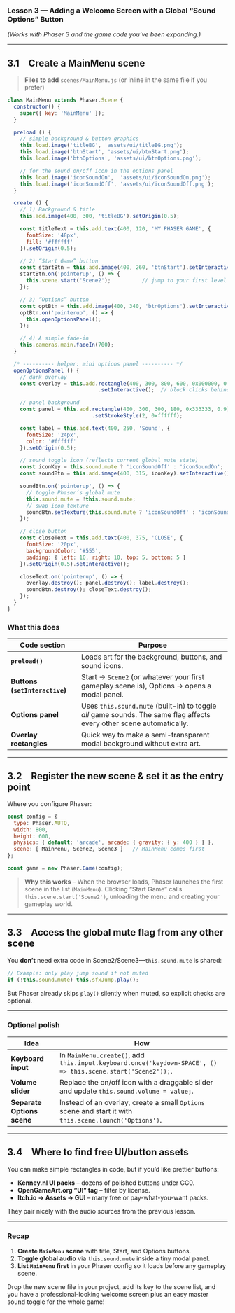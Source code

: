 ### Lesson 3 — Adding a Welcome Screen with a Global “Sound Options” Button

*(Works with Phaser 3 and the game code you’ve been expanding.)*

---

## 3.1 Create a **MainMenu** scene

> **Files to add**
> `scenes/MainMenu.js` (or inline in the same file if you prefer)

```js
class MainMenu extends Phaser.Scene {
  constructor() {
    super({ key: 'MainMenu' });
  }

  preload () {
    // simple background & button graphics
    this.load.image('titleBG', 'assets/ui/titleBG.png');
    this.load.image('btnStart', 'assets/ui/btnStart.png');
    this.load.image('btnOptions', 'assets/ui/btnOptions.png');

    // for the sound on/off icon in the options panel
    this.load.image('iconSoundOn',  'assets/ui/iconSoundOn.png');
    this.load.image('iconSoundOff', 'assets/ui/iconSoundOff.png');
  }

  create () {
    // 1) Background & title
    this.add.image(400, 300, 'titleBG').setOrigin(0.5);

    const titleText = this.add.text(400, 120, 'MY PHASER GAME', {
      fontSize: '48px',
      fill: '#ffffff'
    }).setOrigin(0.5);

    // 2) “Start Game” button
    const startBtn = this.add.image(400, 260, 'btnStart').setInteractive();
    startBtn.on('pointerup', () => {
      this.scene.start('Scene2');          // jump to your first level scene
    });

    // 3) “Options” button
    const optBtn = this.add.image(400, 340, 'btnOptions').setInteractive();
    optBtn.on('pointerup', () => {
      this.openOptionsPanel();
    });

    // 4) A simple fade-in
    this.cameras.main.fadeIn(700);
  }

  /* ---------- helper: mini options panel ---------- */
  openOptionsPanel () {
    // dark overlay
    const overlay = this.add.rectangle(400, 300, 800, 600, 0x000000, 0.6)
                             .setInteractive();  // block clicks behind it

    // panel background
    const panel = this.add.rectangle(400, 300, 300, 180, 0x333333, 0.9)
                           .setStrokeStyle(2, 0xffffff);

    const label = this.add.text(400, 250, 'Sound', {
      fontSize: '24px',
      color: '#ffffff'
    }).setOrigin(0.5);

    // sound toggle icon (reflects current global mute state)
    const iconKey = this.sound.mute ? 'iconSoundOff' : 'iconSoundOn';
    const soundBtn = this.add.image(400, 315, iconKey).setInteractive();

    soundBtn.on('pointerup', () => {
      // toggle Phaser’s global mute
      this.sound.mute = !this.sound.mute;
      // swap icon texture
      soundBtn.setTexture(this.sound.mute ? 'iconSoundOff' : 'iconSoundOn');
    });

    // close button
    const closeText = this.add.text(400, 375, 'CLOSE', {
      fontSize: '20px',
      backgroundColor: '#555',
      padding: { left: 10, right: 10, top: 5, bottom: 5 }
    }).setOrigin(0.5).setInteractive();

    closeText.on('pointerup', () => {
      overlay.destroy(); panel.destroy(); label.destroy();
      soundBtn.destroy(); closeText.destroy();
    });
  }
}
```

### What this does

| Code section                   | Purpose                                                                                                               |
| ------------------------------ | --------------------------------------------------------------------------------------------------------------------- |
| **`preload()`**                | Loads art for the background, buttons, and sound icons.                                                               |
| **Buttons (`setInteractive`)** | Start → `Scene2` (or whatever your first gameplay scene is), Options → opens a modal panel.                           |
| **Options panel**              | Uses `this.sound.mute` (built-in) to toggle *all* game sounds. The same flag affects every other scene automatically. |
| **Overlay rectangles**         | Quick way to make a semi-transparent modal background without extra art.                                              |

---

## 3.2 Register the new scene & set it as the entry point

Where you configure Phaser:

```js
const config = {
  type: Phaser.AUTO,
  width: 800,
  height: 600,
  physics: { default: 'arcade', arcade: { gravity: { y: 400 } } },
  scene: [ MainMenu, Scene2, Scene3 ]   // MainMenu comes first
};

const game = new Phaser.Game(config);
```

> **Why this works** – When the browser loads, Phaser launches the first scene in the list (`MainMenu`). Clicking “Start Game” calls `this.scene.start('Scene2')`, unloading the menu and creating your gameplay world.

---

## 3.3 Access the global mute flag from any other scene

You **don’t** need extra code in Scene2/Scene3—`this.sound.mute` is shared:

```js
// Example: only play jump sound if not muted
if (!this.sound.mute) this.sfxJump.play();
```

But Phaser already skips `play()` silently when muted, so explicit checks are optional.

---

### Optional polish

| Idea                       | How                                                                                                         |
| -------------------------- | ----------------------------------------------------------------------------------------------------------- |
| **Keyboard input**         | In `MainMenu.create()`, add `this.input.keyboard.once('keydown-SPACE', () => this.scene.start('Scene2'));`. |
| **Volume slider**          | Replace the on/off icon with a draggable slider and update `this.sound.volume = value;`.                    |
| **Separate Options scene** | Instead of an overlay, create a small `Options` scene and start it with `this.scene.launch('Options')`.     |

---

## 3.4 Where to find free UI/button assets

You can make simple rectangles in code, but if you’d like prettier buttons:

* **Kenney.nl UI packs** – dozens of polished buttons under CC0.
* **OpenGameArt.org “UI” tag** – filter by license.
* **Itch.io → Assets → GUI** – many free or pay-what-you-want packs.

They pair nicely with the audio sources from the previous lesson.

---

### Recap

1. **Create `MainMenu` scene** with title, Start, and Options buttons.
2. **Toggle global audio** via `this.sound.mute` inside a tiny modal panel.
3. **List `MainMenu` first** in your Phaser config so it loads before any gameplay scene.

Drop the new scene file in your project, add its key to the scene list, and you have a professional-looking welcome screen plus an easy master sound toggle for the whole game!
